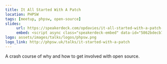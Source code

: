 ```yaml
---
title: It All Started With A Patch
location: PHPSW
tags: [meetup, phpsw, open-source]
slides:
     url: https://speakerdeck.com/opdavies/it-all-started-with-a-patch-phpsw
     embed: <script async class="speakerdeck-embed" data-id="5862bdecb7a24cfaa5fc844696fafa0c" data-ratio="1.37081659973226" src="//speakerdeck.com/assets/embed.js"></script>
logo: assets/images/talks/logos/phpsw.png
logo_link: http://phpsw.uk/talks/it-started-with-a-patch
---
```

A crash course of why and how to get involved with open source.
